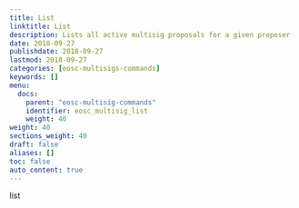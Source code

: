 ```yaml
---
title: List
linktitle: List
description: Lists all active multisig proposals for a given proposer
date: 2018-09-27
publishdate: 2018-09-27
lastmod: 2018-09-27
categories: [eosc-multisigs-commands]
keywords: []
menu:
  docs:
    parent: "eosc-multisig-commands"
    identifier: eosc_multisig_list
    weight: 40
weight: 40
sections_weight: 40
draft: false
aliases: []
toc: false
auto_content: true
---
```


list
